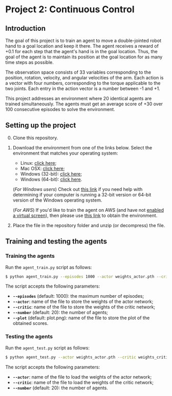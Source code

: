 # Project 2: Continuous Control

## Introduction

The goal of this project is to train an agent to move a double-jointed robot hand to a goal location and keep it there. The agent receives a reward of +0.1 for each step that the agent's hand is in the goal location. Thus, the goal of the agent is to maintain its position at the goal location for as many time steps as possible.

The observation space consists of 33 variables corresponding to the position, rotation, velocity, and angular velocities of the arm. Each action is a vector with four numbers, corresponding to the torque applicable to the two joints. Each entry in the action vector is a number between -1 and +1.

This project addresses an environment where 20 identical agents are trained simultaneously. The agents must get an average score of +30 over 100 consecutive episodes to solve the environment.


## Setting up the project

0. Clone this repository.

1. Download the environment from one of the links below. Select the environment that matches your operating system:

    - Linux: [click here](https://s3-us-west-1.amazonaws.com/udacity-drlnd/P2/Reacher/Reacher_Linux.zip);
    - Mac OSX: [click here](https://s3-us-west-1.amazonaws.com/udacity-drlnd/P2/Reacher/Reacher.app.zip);
    - Windows (32-bit): [click here](https://s3-us-west-1.amazonaws.com/udacity-drlnd/P2/Reacher/Reacher_Windows_x86.zip);
    - Windows (64-bit): [click here](https://s3-us-west-1.amazonaws.com/udacity-drlnd/P2/Reacher/Reacher_Windows_x86_64.zip).
    
    (_For Windows users_) Check out [this link](https://support.microsoft.com/en-us/help/827218/how-to-determine-whether-a-computer-is-running-a-32-bit-version-or-64) if you need help with determining if your computer is running a 32-bit version or 64-bit version of the Windows operating system.

    (_For AWS_) If you'd like to train the agent on AWS (and have not [enabled a virtual screen](https://github.com/Unity-Technologies/ml-agents/blob/master/docs/Training-on-Amazon-Web-Service.md)), then please use [this link](https://s3-us-west-1.amazonaws.com/udacity-drlnd/P2/Reacher/Reacher_Linux_NoVis.zip) to obtain the environment.

2. Place the file in the repository folder and unzip (or decompress) the file. 


## Training and testing the agents

### Training the agents

Run the `agent_train.py` script as follows:

```bash
$ python agent_train.py --episodes 1000 --actor weights_actor.pth --critic weights_critic.pth --number 20 --plot plot.png
```

The script accepts the following parameters:
- **`--episodes`** (default: 1000): the maximum number of episodes;
- **`--actor`**: name of the file to store the weights of the actor network;
- **`--critic`**: name of the file to store the weights of the critic network;
- **`--number`** (default: 20): the number of agents;
- **`--plot`** (default: plot.png): name of the file to store the plot of the obtained scores.

### Testing the agents

Run the `agent_test.py` script as follows:

```bash
$ python agent_test.py --actor weights_actor.pth --critic weights_critic.pth --number 20
```

The script accepts the following parameters:
- **`--actor`**: name of the file to load the weights of the actor network;
- **`--critic`**: name of the file to load the weights of the critic network;
- **`--number`** (default: 20): the number of agents.
